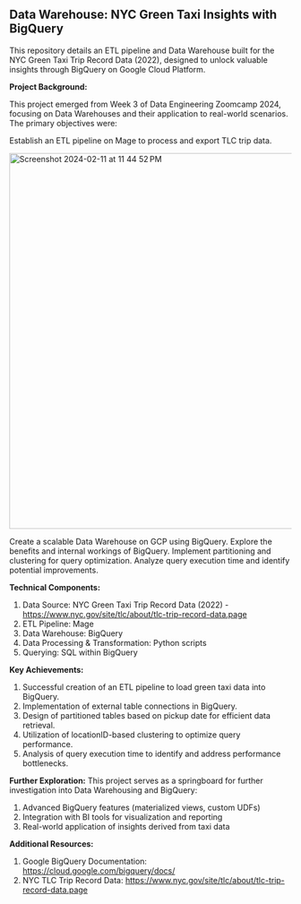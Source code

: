 ## Data Warehouse: NYC Green Taxi Insights with BigQuery
This repository details an ETL pipeline and Data Warehouse built for the NYC Green Taxi Trip Record Data (2022), designed to unlock valuable insights through BigQuery on Google Cloud Platform.

**Project Background:**

This project emerged from Week 3 of Data Engineering Zoomcamp 2024, focusing on Data Warehouses and their application to real-world scenarios. The primary objectives were:

Establish an ETL pipeline on Mage to process and export TLC trip data.

<img width="671" alt="Screenshot 2024-02-11 at 11 44 52 PM" src="https://github.com/rtilwalia/DataEngineerZoomcamp_2024/assets/32938713/3b76c53f-beb3-4a93-b5d4-81ea924ec7a9">


Create a scalable Data Warehouse on GCP using BigQuery.
Explore the benefits and internal workings of BigQuery.
Implement partitioning and clustering for query optimization.
Analyze query execution time and identify potential improvements.

**Technical Components:**
1. Data Source: NYC Green Taxi Trip Record Data (2022) - https://www.nyc.gov/site/tlc/about/tlc-trip-record-data.page
2. ETL Pipeline: Mage
3. Data Warehouse: BigQuery
4. Data Processing & Transformation: Python scripts
5. Querying: SQL within BigQuery

**Key Achievements:**
1. Successful creation of an ETL pipeline to load green taxi data into BigQuery.
2. Implementation of external table connections in BigQuery.
3. Design of partitioned tables based on pickup date for efficient data retrieval.
4. Utilization of locationID-based clustering to optimize query performance.
5. Analysis of query execution time to identify and address performance bottlenecks.


**Further Exploration:**
This project serves as a springboard for further investigation into Data Warehousing and BigQuery:
1. Advanced BigQuery features (materialized views, custom UDFs)
2. Integration with BI tools for visualization and reporting
3. Real-world application of insights derived from taxi data


**Additional Resources:**
1. Google BigQuery Documentation: https://cloud.google.com/bigquery/docs/
2. NYC TLC Trip Record Data: https://www.nyc.gov/site/tlc/about/tlc-trip-record-data.page





